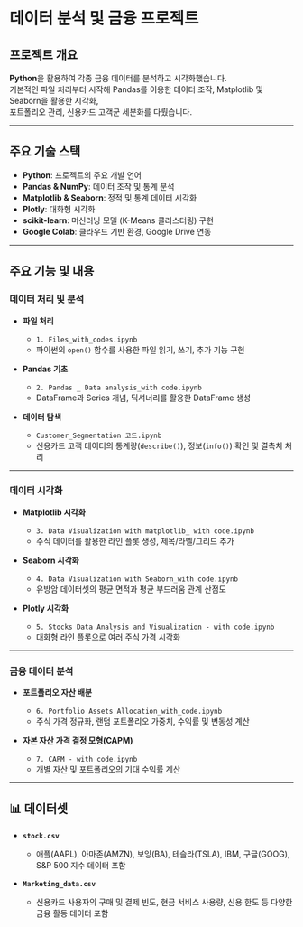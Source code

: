 #  데이터 분석 및 금융 프로젝트

## 프로젝트 개요
**Python**을 활용하여 각종 금융 데이터를 분석하고 시각화했습니다.  
기본적인 파일 처리부터 시작해 Pandas를 이용한 데이터 조작, Matplotlib 및 Seaborn을 활용한 시각화,  
포트폴리오 관리, 신용카드 고객군 세분화를 다뤘습니다.

---

## 주요 기술 스택
- **Python**: 프로젝트의 주요 개발 언어  
- **Pandas & NumPy**: 데이터 조작 및 통계 분석  
- **Matplotlib & Seaborn**: 정적 및 통계 데이터 시각화  
- **Plotly**: 대화형 시각화  
- **scikit-learn**: 머신러닝 모델 (K-Means 클러스터링) 구현  
- **Google Colab**: 클라우드 기반 환경, Google Drive 연동  

---

##  주요 기능 및 내용

### 데이터 처리 및 분석
- **파일 처리**  
  - `1. Files_with_codes.ipynb`  
  - 파이썬의 `open()` 함수를 사용한 파일 읽기, 쓰기, 추가 기능 구현  

- **Pandas 기초**  
  - `2. Pandas _ Data analysis_with code.ipynb`  
  - DataFrame과 Series 개념, 딕셔너리를 활용한 DataFrame 생성  

- **데이터 탐색**  
  - `Customer_Segmentation 코드.ipynb`  
  - 신용카드 고객 데이터의 통계량(`describe()`), 정보(`info()`) 확인 및 결측치 처리  

---

###  데이터 시각화
- **Matplotlib 시각화**  
  - `3. Data Visualization with matplotlib_ with code.ipynb`  
  - 주식 데이터를 활용한 라인 플롯 생성, 제목/라벨/그리드 추가  

- **Seaborn 시각화**  
  - `4. Data Visualization with Seaborn_with code.ipynb`  
  - 유방암 데이터셋의 평균 면적과 평균 부드러움 관계 산점도  

- **Plotly 시각화**  
  - `5. Stocks Data Analysis and Visualization - with code.ipynb`  
  - 대화형 라인 플롯으로 여러 주식 가격 시각화  

---

###  금융 데이터 분석
- **포트폴리오 자산 배분**  
  - `6. Portfolio Assets Allocation_with_code.ipynb`  
  - 주식 가격 정규화, 랜덤 포트폴리오 가중치, 수익률 및 변동성 계산  

- **자본 자산 가격 결정 모형(CAPM)**  
  - `7. CAPM - with code.ipynb`  
  - 개별 자산 및 포트폴리오의 기대 수익률 계산  

---

## 📊 데이터셋
- **`stock.csv`**  
  - 애플(AAPL), 아마존(AMZN), 보잉(BA), 테슬라(TSLA), IBM, 구글(GOOG), S&P 500 지수 데이터 포함  

- **`Marketing_data.csv`**  
  - 신용카드 사용자의 구매 및 결제 빈도, 현금 서비스 사용량, 신용 한도 등 다양한 금융 활동 데이터 포함  
